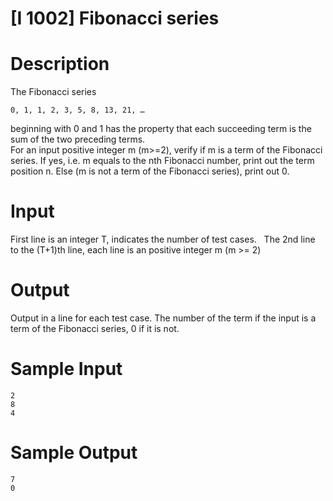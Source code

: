 # [I 1002] Fibonacci series

# Description

The Fibonacci series  
```
0, 1, 1, 2, 3, 5, 8, 13, 21, …
```
beginning with 0 and 1 has the property that each succeeding term is the sum of the two preceding terms.  
For an input positive integer m (m>=2), verify if m is a term of the Fibonacci series. If yes, i.e. m equals to the nth Fibonacci number, print out the term position n. Else (m is not a term of the Fibonacci series), print out 0.
# Input
First line is an integer T, indicates the number of test cases.   
The 2nd line to the (T+1)th line, each line is an positive integer m (m >= 2)
# Output
Output in a line for each test case. The number of the term if the input is a term of the Fibonacci series, 0 if it is not.
# Sample Input
```
2
8
4

``` 
# Sample Output
```
7
0

```